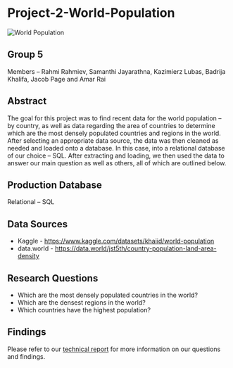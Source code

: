 # Project-2-World-Population

![World Population](https://cdn.surfnetkids.com/resources/wp-content/uploads/2017/07/world-population.jpg "Project 2")

## Group 5

Members – Rahmi Rahmiev, Samanthi Jayarathna, Kazimierz Lubas, Badrija Khalifa, Jacob Page and Amar Rai

## Abstract

The goal for this project was to find recent data for the world population – by country, as well as data regarding the area of countries to determine which are the most densely populated countries and regions in the world. After selecting an appropriate data source, the data was then cleaned as needed and loaded onto a database. In this case, into a relational database of our choice – SQL. After extracting and loading, we then used the data to answer our main question as well as others, all of which are outlined below.

## Production Database

Relational – SQL

## Data Sources

* Kaggle - https://www.kaggle.com/datasets/khaiid/world-population
* data.world - https://data.world/jst5th/country-population-land-area-density

## Research Questions

* Which are the most densely populated countries in the world?
* Which are the densest regions in the world?
* Which countries have the highest population?

## Findings

Please refer to our [technical report](https://github.com/BadrijaK/Project-2-World-Population/blob/main/readme.odt "report") for more information on our questions and findings.
